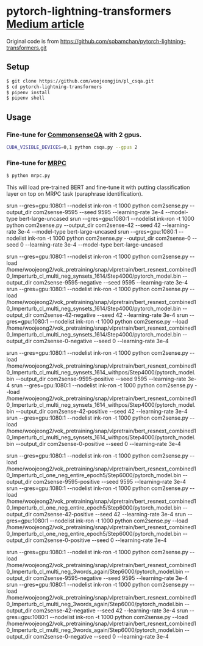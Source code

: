 # pytorch-lightning-transformers [Medium article](https://towardsdatascience.com/how-to-fine-tune-bert-with-pytorch-lightning-ba3ad2f928d2)


Original code is from https://github.com/sobamchan/pytorch-lightning-transformers.git

## Setup
```bash
$ git clone https://github.com/woojeongjin/pl_csqa.git
$ cd pytorch-lightning-transformers
$ pipenv install
$ pipenv shell
```

## Usage

### Fine-tune for [CommonsenseQA](https://www.tau-nlp.org/commonsenseqa) with 2 gpus.
```bash
CUDA_VISIBLE_DEVICES=0,1 python csqa.py --gpus 2
```

### Fine-tune for [MRPC](https://www.microsoft.com/en-us/download/details.aspx?id=52398)
```bash
$ python mrpc.py
```
This will load pre-trained BERT and fine-tune it with putting classification layer on top on MRPC task (paraphrase identification).



srun --gres=gpu:1080:1 --nodelist ink-ron -t 1000 python com2sense.py --output_dir com2sense-9595 --seed 9595 --learning-rate 3e-4 --model-type bert-large-uncased
srun --gres=gpu:1080:1 --nodelist ink-ron -t 1000 python com2sense.py --output_dir com2sense-42 --seed 42 --learning-rate 3e-4 --model-type bert-large-uncased
srun --gres=gpu:1080:1 --nodelist ink-ron -t 1000 python com2sense.py --output_dir com2sense-0 --seed 0 --learning-rate 3e-4 --model-type bert-large-uncased

srun --gres=gpu:1080:1 --nodelist ink-ron -t 1000 python com2sense.py --load /home/woojeong2/vok_pretraining/snap/vlpretrain/bert_resnext_combined10_lmperturb_cl_multi_neg_synsets_1614/Step4000/pytorch_model.bin --output_dir com2sense-9595-negative --seed 9595 --learning-rate 3e-4
srun --gres=gpu:1080:1 --nodelist ink-ron -t 1000 python com2sense.py --load /home/woojeong2/vok_pretraining/snap/vlpretrain/bert_resnext_combined10_lmperturb_cl_multi_neg_synsets_1614/Step4000/pytorch_model.bin --output_dir com2sense-42-negative --seed 42 --learning-rate 3e-4
srun --gres=gpu:1080:1 --nodelist ink-ron -t 1000 python com2sense.py --load /home/woojeong2/vok_pretraining/snap/vlpretrain/bert_resnext_combined10_lmperturb_cl_multi_neg_synsets_1614/Step4000/pytorch_model.bin --output_dir com2sense-0-negative --seed 0 --learning-rate 3e-4

srun --gres=gpu:1080:1 --nodelist ink-ron -t 1000 python com2sense.py --load /home/woojeong2/vok_pretraining/snap/vlpretrain/bert_resnext_combined10_lmperturb_cl_multi_neg_synsets_1614_withpos/Step4000/pytorch_model.bin --output_dir com2sense-9595-positive --seed 9595 --learning-rate 3e-4
srun --gres=gpu:1080:1 --nodelist ink-ron -t 1000 python com2sense.py --load /home/woojeong2/vok_pretraining/snap/vlpretrain/bert_resnext_combined10_lmperturb_cl_multi_neg_synsets_1614_withpos/Step4000/pytorch_model.bin --output_dir com2sense-42-positive --seed 42 --learning-rate 3e-4
srun --gres=gpu:1080:1 --nodelist ink-ron -t 1000 python com2sense.py --load /home/woojeong2/vok_pretraining/snap/vlpretrain/bert_resnext_combined10_lmperturb_cl_multi_neg_synsets_1614_withpos/Step4000/pytorch_model.bin --output_dir com2sense-0-positive --seed 0 --learning-rate 3e-4

srun --gres=gpu:1080:1 --nodelist ink-ron -t 1000 python com2sense.py --load /home/woojeong2/vok_pretraining/snap/vlpretrain/bert_resnext_combined10_lmperturb_cl_one_neg_entire_epoch5/Step6000/pytorch_model.bin --output_dir com2sense-9595-positive --seed 9595 --learning-rate 3e-4
srun --gres=gpu:1080:1 --nodelist ink-ron -t 1000 python com2sense.py --load /home/woojeong2/vok_pretraining/snap/vlpretrain/bert_resnext_combined10_lmperturb_cl_one_neg_entire_epoch5/Step6000/pytorch_model.bin --output_dir com2sense-42-positive --seed 42 --learning-rate 3e-4
srun --gres=gpu:1080:1 --nodelist ink-ron -t 1000 python com2sense.py --load /home/woojeong2/vok_pretraining/snap/vlpretrain/bert_resnext_combined10_lmperturb_cl_one_neg_entire_epoch5/Step6000/pytorch_model.bin --output_dir com2sense-0-positive --seed 0 --learning-rate 3e-4

srun --gres=gpu:1080:1 --nodelist ink-ron -t 1000 python com2sense.py --load /home/woojeong2/vok_pretraining/snap/vlpretrain/bert_resnext_combined10_lmperturb_cl_multi_neg_3words_again/Step6000/pytorch_model.bin --output_dir com2sense-9595-negative --seed 9595 --learning-rate 3e-4
srun --gres=gpu:1080:1 --nodelist ink-ron -t 1000 python com2sense.py --load /home/woojeong2/vok_pretraining/snap/vlpretrain/bert_resnext_combined10_lmperturb_cl_multi_neg_3words_again/Step6000/pytorch_model.bin --output_dir com2sense-42-negative --seed 42 --learning-rate 3e-4
srun --gres=gpu:1080:1 --nodelist ink-ron -t 1000 python com2sense.py --load /home/woojeong2/vok_pretraining/snap/vlpretrain/bert_resnext_combined10_lmperturb_cl_multi_neg_3words_again/Step6000/pytorch_model.bin --output_dir com2sense-0-negative --seed 0 --learning-rate 3e-4

